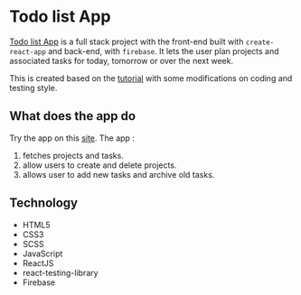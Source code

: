 # Todo list App

[Todo list App](https://list-of-todo-items.netlify.app/) is a full stack project with the front-end built with `create-react-app` and back-end, with `firebase`. It lets the user plan projects and associated tasks for today, tomorrow or over the next week.

This is created based on the [tutorial](https://www.youtube.com/watch?v=HgfA4W_VjmI&t=13953s) with some modifications on coding and testing style. 

## What does the app do

Try the app on this [site](https://list-of-todo-items.netlify.app/).
The app :
1. fetches projects and tasks.
2. allow users to create and delete projects. 
3. allows user to add new tasks and archive old tasks. 


## Technology
- HTML5
- CSS3
- SCSS
- JavaScript
- ReactJS
- react-testing-library
- Firebase

